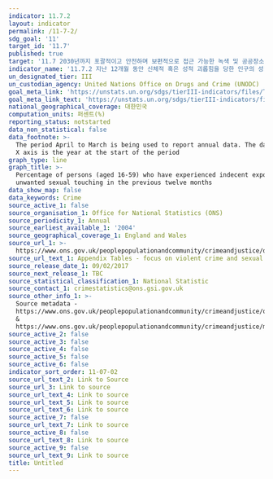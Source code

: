 ```yaml
---
indicator: 11.7.2
layout: indicator
permalink: /11-7-2/
sdg_goal: '11'
target_id: '11.7'
published: true
target: '11.7 2030년까지 포괄적이고 안전하며 보편적으로 접근 가능한 녹색 및 공공장소 제공 (특히, 여성, 아동, 노인, 장애인)'
indicator_name: '11.7.2 지난 12개월 동안 신체적 혹은 성적 괴롭힘을 당한 인구의 성, 연령, 장애, 발생장소별 비율 '
un_designated_tier: III
un_custodian_agency: United Nations Office on Drugs and Crime (UNODC)
goal_meta_link: 'https://unstats.un.org/sdgs/tierIII-indicators/files/Tier3-11-07-02.pdf'
goal_meta_link_text: 'https://unstats.un.org/sdgs/tierIII-indicators/files/Tier3-11-07-02.pdf'
national_geographical_coverage: 대한민국
computation_units: 퍼센트(%)
reporting_status: notstarted
data_non_statistical: false
data_footnote: >-
  The period April to March is being used to report annual data. The date on the
  X axis is the year at the start of the period
graph_type: line
graph_title: >-
  Percentage of persons (aged 16-59) who have experienced indecent exposure or
  unwanted sexual touching in the previous twelve months
data_show_map: false
data_keywords: Crime
source_active_1: false
source_organisation_1: Office for National Statistics (ONS)
source_periodicity_1: Annual
source_earliest_available_1: '2004'
source_geographical_coverage_1: England and Wales
source_url_1: >-
  https://www.ons.gov.uk/peoplepopulationandcommunity/crimeandjustice/datasets/sexualoffencesappendixtables
source_url_text_1: Appendix Tables - focus on violent crime and sexual offences
source_release_date_1: 09/02/2017
source_next_release_1: TBC
source_statistical_classification_1: National Statistic
source_contact_1: crimestatistics@ons.gsi.gov.uk
source_other_info_1: >-
  Source metadata -
  https://www.ons.gov.uk/peoplepopulationandcommunity/crimeandjustice/qmis/crimeandjusticeqmi
  &
  https://www.ons.gov.uk/peoplepopulationandcommunity/crimeandjustice/methodologies/crimeandjusticemethodology
source_active_2: false
source_active_3: false
source_active_4: false
source_active_5: false
source_active_6: false
indicator_sort_order: 11-07-02
source_url_text_2: Link to Source
source_url_3: Link to source
source_url_text_4: Link to source
source_url_text_5: Link to source
source_url_text_6: Link to source
source_active_7: false
source_url_text_7: Link to source
source_active_8: false
source_url_text_8: Link to source
source_active_9: false
source_url_text_9: Link to source
title: Untitled
---
```

